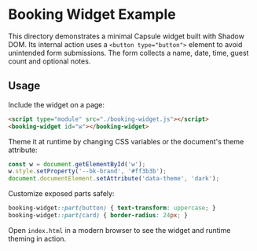 # Booking Widget Example

This directory demonstrates a minimal Capsule widget built with Shadow DOM.
Its internal action uses a `<button type="button">` element to avoid
unintended form submissions. The form collects a name, date, time, guest
count and optional notes.

## Usage

Include the widget on a page:

```html
<script type="module" src="./booking-widget.js"></script>
<booking-widget id="w"></booking-widget>
```

Theme it at runtime by changing CSS variables or the document's theme attribute:

```js
const w = document.getElementById('w');
w.style.setProperty('--bk-brand', '#ff3b3b');
document.documentElement.setAttribute('data-theme', 'dark');
```

Customize exposed parts safely:

```css
booking-widget::part(button) { text-transform: uppercase; }
booking-widget::part(card) { border-radius: 24px; }
```

Open `index.html` in a modern browser to see the widget and runtime theming in action.
